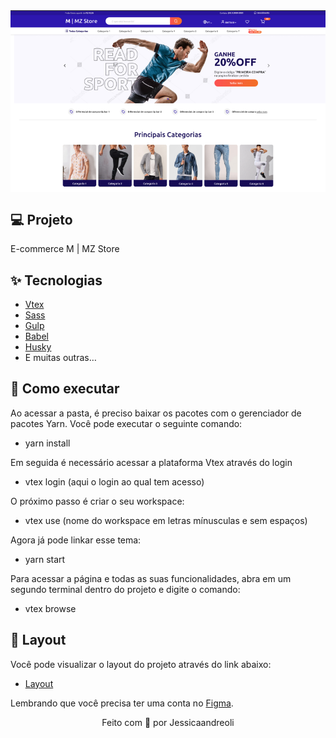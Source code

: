 <img align="center" src=".github/layout-project.png">

## 💻 Projeto

E-commerce M | MZ Store

## ✨ Tecnologias

- [Vtex](https://vtex.com/br-pt/overview-plataforma/?utm_source=google&utm_medium=cpc&utm_campaign=BR_VTEX_Search_Branded&utm_term=vtex&utm_content=vtex_523171640535)
- [Sass](https://sass-lang.com/)
- [Gulp](https://gulpjs.com/)
- [Babel](https://babeljs.io/)
- [Husky](https://www.npmjs.com/package/husky)
- E muitas outras…

## 🚀 Como executar

Ao acessar a pasta, é preciso baixar os pacotes com o gerenciador de pacotes Yarn.
Você pode executar o seguinte comando:
- yarn install

Em seguida é necessário acessar a plataforma Vtex através do login
- vtex login (aqui o login ao qual tem acesso)

O próximo passo é criar o seu workspace:
- vtex use (nome do workspace em letras mínusculas e sem espaços)

Agora já pode linkar esse tema:
- yarn start

Para acessar a página e todas as suas funcionalidades, abra em um segundo terminal dentro do projeto e digite o comando:
- vtex browse

## 🔖 Layout

Você pode visualizar o layout do projeto através do link abaixo:

- [Layout](https://www.figma.com/file/0F5eJsJ4RQmgLt8OVdSuGv/Desafio-Final---MZ-Next-Level?node-id=697%3A15&t=4VJ9Byl7NfvzBS4e-0)

Lembrando que você precisa ter uma conta no [Figma](http://figma.com/).


<p align="center">
  Feito com 💜 por Jessicaandreoli
</p>